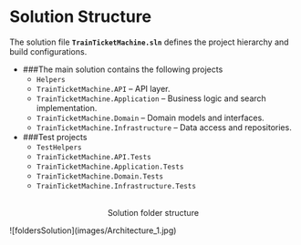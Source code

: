 # Solution Structure

The solution file **`TrainTicketMachine.sln`** defines the project hierarchy and build configurations.

* ###The main solution contains the following projects
	- `Helpers`
	- `TrainTicketMachine.API` – API layer.
	- `TrainTicketMachine.Application` – Business logic and search implementation.
	- `TrainTicketMachine.Domain` – Domain models and interfaces.
	- `TrainTicketMachine.Infrastructure` – Data access and repositories.
* ###Test projects
	- `TestHelpers`
	- `TrainTicketMachine.API.Tests`
	- `TrainTicketMachine.Application.Tests`
	- `TrainTicketMachine.Domain.Tests`
	- `TrainTicketMachine.Infrastructure.Tests`
	<br><br>
<p style="text-align: center;">Solution folder structure</p>
![foldersSolution](images/Architecture_1.jpg)<br><br><br>
